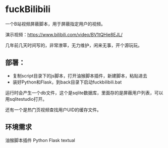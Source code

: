 # fuckBilibili
一个B站视频屏蔽脚本，用于屏蔽指定用户的视频。

演示视频：https://www.bilibili.com/video/BV1tQHie8EJL/

几年前几天时间写的，非常潦草，无力维护，闲来无事，开个源玩玩。

## 部署：

- 复制script目录下的js脚本，打开油猴脚本插件，新建脚本，粘贴进去
- 装好Python和Flask，到back目录下启动fuckbilibili.bat

运行时会产生一个db文件，这个是sqlite数据库，里面存的是屏蔽用户列表，可以用sqlitestudio打开。

还有一个是热门页视频查找用户UID的缓存文件。



## 环境需求

油猴脚本插件
Python
Flask
textual
